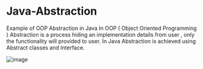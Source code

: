 # Java-Abstraction
Example of OOP Abstraction in Java
In OOP ( Object Oriented Programming ) Abstraction is a process hiding an implementation details from user , only the functionality will provided to user.
In Java Abstraction is achieved using Abstract classes and Interface.

![image](https://{i.imgur.com/3TwYr0q.jpg}) 
